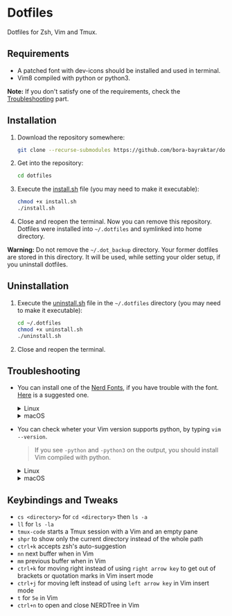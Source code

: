 # Dotfiles

Dotfiles for Zsh, Vim and Tmux.

## Requirements

* A patched font with dev-icons should be installed and used in terminal.
* Vim8 compiled with python or python3.
  
**Note:** If you don't satisfy one of the requirements, check the [Troubleshooting](#troubleshooting) part.

## Installation

1. Download the repository somewhere:
   
   ```bash
   git clone --recurse-submodules https://github.com/bora-bayraktar/dotfiles.git
   ```
2. Get into the repository:
   
   ```bash
   cd dotfiles
   ```
3. Execute the [install.sh](https://github.com/bora-bayraktar/dotfiles/blob/master/install.sh) file (you may need to make it executable):
   
   ```bash
   chmod +x install.sh
   ./install.sh
   ```
4. Close and reopen the terminal. Now you can remove this repository. Dotfiles were installed into ```~/.dotfiles``` and symlinked into home directory.

**Warning:** Do not remove the ```~/.dot_backup``` directory. Your former dotfiles are stored in this directory. It will be used, while setting your older setup, if you uninstall dotfiles. 

## Uninstallation

1. Execute the [uninstall.sh](https://github.com/bora-bayraktar/dotfiles/blob/master/uninstall.sh) file in the ```~/.dotfiles``` directory (you may need to make it executable):
   
   ```bash
   cd ~/.dotfiles
   chmod +x uninstall.sh
   ./uninstall.sh
   ```

2. Close and reopen the terminal.
   
## Troubleshooting

* You can install one of the [Nerd Fonts](https://github.com/ryanoasis/nerd-fonts), if you have trouble with the font. [Here](https://github.com/ryanoasis/nerd-fonts/blob/master/patched-fonts/JetBrainsMono/Regular/complete/JetBrains%20Mono%20Regular%20Nerd%20Font%20Complete%20Mono.ttf) is a suggested one.
  
  <details>
    <summary>Linux</summary>

   1. Choose a font and download the proper file in the ```complete``` folder.
   2. Move the file into the ```~/.local/share/fonts/``` directory. If you don't have ```fonts``` directory, you need to create.
   3. Change the font from your terminal app's preferences menu.
  </details>
  
  <details>
    <summary>macOS</summary>

   1. Choose a font and download the proper file in the ```complete``` folder.
   2. Move the file into the ```~/Library/Fonts/``` directory.
   3. Change the font from your terminal app's preferences menu.
  </details>
* You can check wheter your Vim version supports python, by typing ```vim --version```.
  >If you see ```-python``` and ```-python3``` on the output, you should install Vim compiled with python.

  <details>
    <summary>Linux</summary>

    ```bash
    sudo apt-get update
    sudo apt-get install vim-gtk
    ```
   </details>

   <details>
     <summary>macOS</summary>
     
     ```bash
     brew install vim
     ```
## Keybindings and Tweaks

* ```cs <directory>``` for ```cd <directory>``` then ```ls -a```
* ```ll``` for ```ls -la```
* ```tmux-code``` starts a Tmux session with a Vim and an empty pane
* ```shpr``` to show only the current directory instead of the whole path
* ```ctrl+k``` accepts zsh's auto-suggestion
* ```nn``` next buffer when in Vim
* ```mm``` previous buffer when in Vim
* ```ctrl+k``` for moving right instead of using ```right arrow key``` to get out of brackets or quotation marks in Vim insert mode
* ```ctrl+j``` for moving left instead of using ```left arrow key``` in Vim insert mode
* ```t``` for ```5e``` in Vim
* ```ctrl+n``` to open and close NERDTree in Vim

